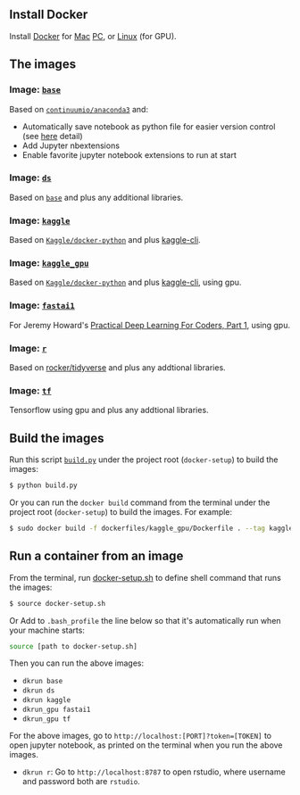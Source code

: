 ## Install Docker
Install [Docker](https://www.docker.com/) for [Mac](https://www.docker.com/docker-mac) [PC](https://www.docker.com/docker-windows), or [Linux](https://docs.docker.com/engine/installation/linux/docker-ce/ubuntu/) (for GPU).

## The images
### Image: [`base`](https://github.com/yang-zhang/docker-setup/blob/master/dockerfiles/base/Dockerfile)
Based on [`continuumio/anaconda3`](https://hub.docker.com/r/continuumio/anaconda3/) and:
- Automatically save notebook as python file for easier version control (see [here](https://github.com/yang-zhang/docker-setup/blob/master/save_notebook_as_py_file.md) detail)
- Add Jupyter nbextensions
- Enable favorite jupyter notebook extensions to run at start
### Image: [`ds`](https://github.com/yang-zhang/docker-setup/blob/master/dockerfiles/ds/Dockerfile)
Based on [`base`](https://github.com/yang-zhang/docker-setup/blob/master/dockerfiles/base/Dockerfile) and plus any additional libraries.
### Image: [`kaggle`](https://github.com/yang-zhang/docker-setup/blob/master/dockerfiles/kaggle/Dockerfile)
Based on [`Kaggle/docker-python`](https://github.com/Kaggle/docker-python) and plus [kaggle-cli](https://github.com/floydwch/kaggle-cli).
### Image: [`kaggle_gpu`](https://github.com/yang-zhang/docker-setup/blob/master/dockerfiles/kaggle_gpu/Dockerfile)
Based on [`Kaggle/docker-python`](https://github.com/Kaggle/docker-python) and plus [kaggle-cli](https://github.com/floydwch/kaggle-cli), using gpu.
### Image: [`fastai1`](https://github.com/yang-zhang/docker-setup/blob/master/dockerfiles/fastai1/Dockerfile) 
For Jeremy Howard's [Practical Deep Learning For Coders, Part 1](http://course.fast.ai/), using gpu.
### Image: [`r`](https://github.com/yang-zhang/docker-setup/blob/master/dockerfiles/r/Dockerfile)
Based on [rocker/tidyverse](https://hub.docker.com/r/rocker/tidyverse/) and plus any addtional libraries.
### Image: [`tf`](https://github.com/yang-zhang/docker-setup/blob/master/dockerfiles/tf/Dockerfile)
Tensorflow using gpu and plus any addtional libraries.

## Build the images
Run this script [`build.py`](https://github.com/yang-zhang/docker-setup/blob/master/build.py) under the project root (`docker-setup`)  to build the images:
```sh
$ python build.py
```

Or you can run the `docker build` command from the terminal under the project root (`docker-setup`) to build the images. For example:
```sh
$ sudo docker build -f dockerfiles/kaggle_gpu/Dockerfile . --tag kaggle_gpu
```

## Run a container from an image
From the terminal, run [docker-setup.sh](https://github.com/yang-zhang/docker-setup/blob/master/docker-setup.sh) to define shell command that runs the images:
```sh
$ source docker-setup.sh
```
Or Add to `.bash_profile` the line below so that it's automatically run when your machine starts:
```sh
source [path to docker-setup.sh]
```

Then you can run the above images:
- `dkrun base`
- `dkrun ds` 
- `dkrun kaggle`
- `dkrun_gpu fastai1`
- `dkrun_gpu tf`

For the above images, go to `http://localhost:[PORT]?token=[TOKEN]` to open jupyter notebook, as printed on the terminal when you run the above images.

- `dkrun r`: Go to `http://localhost:8787` to open rstudio, where username and password both are `rstudio`.
